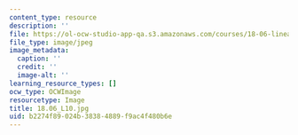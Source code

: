 ```yaml
---
content_type: resource
description: ''
file: https://ol-ocw-studio-app-qa.s3.amazonaws.com/courses/18-06-linear-algebra-spring-2010/b2274f89024b38384889f9ac4f480b6e_18.06_L10.jpg
file_type: image/jpeg
image_metadata:
  caption: ''
  credit: ''
  image-alt: ''
learning_resource_types: []
ocw_type: OCWImage
resourcetype: Image
title: 18.06_L10.jpg
uid: b2274f89-024b-3838-4889-f9ac4f480b6e
---
```

